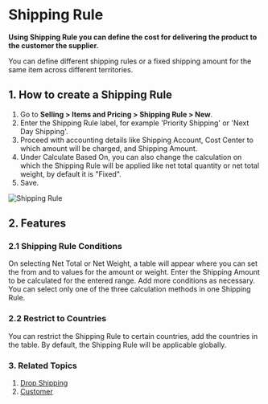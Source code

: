 <!-- add-breadcrumbs -->
# Shipping Rule

**Using Shipping Rule you can define the cost for delivering the product to the customer the supplier.**

You can define different shipping rules or a fixed shipping amount for the same item across different territories.

## 1. How to create a Shipping Rule
1. Go to **Selling > Items and Pricing > Shipping Rule > New**.
2. Enter the Shipping Rule label, for example 'Priority Shipping' or 'Next Day Shipping'.
3. Proceed with accounting details like Shipping Account, Cost Center to which amount will be charged, and Shipping Amount.
4. Under Calculate Based On, you can also change the calculation on which the Shipping Rule will be applied like net total quantity or net total weight, by default it is "Fixed".
5. Save.

<img class="screenshot" alt="Shipping Rule" src="{{docs_base_url}}/assets/img/selling/shipping-rule.png">

## 2. Features
### 2.1 Shipping Rule Conditions
On selecting Net Total or Net Weight, a table will appear where you can set the from and to values for the amount or weight. Enter the Shipping Amount to be calculated for the entered range. Add more conditions as necessary. You can select only one of the three calculation methods in one Shipping Rule. 

### 2.2 Restrict to Countries
You can restrict the Shipping Rule to certain countries, add the countries in the table. By default, the Shipping Rule will be applicable globally.

### 3. Related Topics
1. [Drop Shipping](/docs/user/manual/en/selling/articles/drop-shipping)
1. [Customer](/docs/user/manual/en/CRM/customer)
